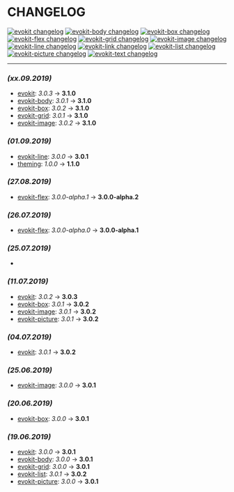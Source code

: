 [evokit]: /packages/evokit/CHANGELOG.md
[evokit-body]: /packages/evokit-body/CHANGELOG.md
[evokit-box]: /packages/evokit-box/CHANGELOG.md
[evokit-flex]: /packages/evokit-flex/CHANGELOG.md
[evokit-grid]: /packages/evokit-grid/CHANGELOG.md
[evokit-image]: /packages/evokit-image/CHANGELOG.md
[evokit-line]: /packages/evokit-line/CHANGELOG.md
[evokit-link]: /packages/evokit-link/CHANGELOG.md
[evokit-list]: /packages/evokit-list/CHANGELOG.md
[evokit-picture]: /packages/evokit-picture/CHANGELOG.md
[evokit-text]: /packages/evokit-text/CHANGELOG.md

[theming]: /docs/base/theme.md

# CHANGELOG

[![evokit changelog](https://img.shields.io/npm/v/evokit.svg?label=evokit)][evokit]
[![evokit-body changelog](https://img.shields.io/npm/v/evokit-body.svg?label=evokit-body)][evokit-body]
[![evokit-box changelog](https://img.shields.io/npm/v/evokit-box.svg?label=evokit-box)][evokit-box]
[![evokit-flex changelog](https://img.shields.io/npm/v/evokit-flex.svg?label=evokit-flex)][evokit-flex]
[![evokit-grid changelog](https://img.shields.io/npm/v/evokit-grid.svg?label=evokit-grid)][evokit-grid]
[![evokit-image changelog](https://img.shields.io/npm/v/evokit-image.svg?label=evokit-image)][evokit-image]
[![evokit-line changelog](https://img.shields.io/npm/v/evokit-line.svg?label=evokit-line)][evokit-line]
[![evokit-link changelog](https://img.shields.io/npm/v/evokit-link.svg?label=evokit-link)][evokit-link]
[![evokit-list changelog](https://img.shields.io/npm/v/evokit-list.svg?label=evokit-list)][evokit-list]
[![evokit-picture changelog](https://img.shields.io/npm/v/evokit-picture.svg?label=evokit-picture)][evokit-picture]
[![evokit-text changelog](https://img.shields.io/npm/v/evokit-text.svg?label=evokit-text)][evokit-text]

---

### *(xx.09.2019)*

- [evokit]: _3.0.3_ → **3.1.0**
- [evokit-body]: _3.0.1_ → **3.1.0**
- [evokit-box]: _3.0.2_ → **3.1.0**
- [evokit-grid]: _3.0.1_ → **3.1.0**
- [evokit-image]: _3.0.2_ → **3.1.0**

### *(01.09.2019)*

- [evokit-line]: _3.0.0_ → **3.0.1**
- [theming]: _1.0.0_ → **1.1.0**

### *(27.08.2019)*

- [evokit-flex]: _3.0.0-alpha.1_ → **3.0.0-alpha.2**

### *(26.07.2019)*

- [evokit-flex]: _3.0.0-alpha.0_ → **3.0.0-alpha.1**

### *(25.07.2019)*

- [evokit-flex]: **3.0.0-alpha.0**

### *(11.07.2019)*

- [evokit]: _3.0.2_ → **3.0.3**
- [evokit-box]: _3.0.1_ → **3.0.2**
- [evokit-image]: _3.0.1_ → **3.0.2**
- [evokit-picture]: _3.0.1_ → **3.0.2**

### *(04.07.2019)*

- [evokit]: _3.0.1_ → **3.0.2**

### *(25.06.2019)*

- [evokit-image]: _3.0.0_ → **3.0.1**

### *(20.06.2019)*

- [evokit-box]: _3.0.0_ → **3.0.1**

### *(19.06.2019)*

- [evokit]: _3.0.0_ → **3.0.1**
- [evokit-body]: _3.0.0_ → **3.0.1**
- [evokit-grid]: _3.0.0_ → **3.0.1**
- [evokit-list]: _3.0.1_ → **3.0.2**
- [evokit-picture]: _3.0.0_ → **3.0.1**
